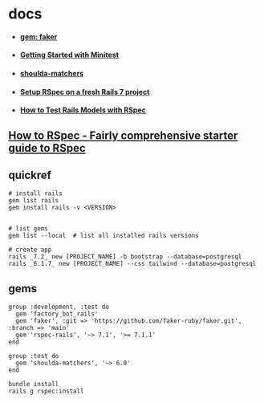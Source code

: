 
# docs
- #### [gem: faker](https://github.com/faker-ruby/faker)
- #### [Getting Started with Minitest](https://semaphore.io/community/tutorials/getting-started-with-minitest)
- #### [shoulda-matchers](https://github.com/thoughtbot/shoulda-matchers)
- #### [Setup RSpec on a fresh Rails 7 project](https://dev.to/adrianvalenz/setup-rspec-on-a-fresh-rails-7-project-5gp)
- #### [How to Test Rails Models with RSpec](https://semaphore.io/community/tutorials/how-to-test-rails-models-with-rspec)

## [How to RSpec - Fairly comprehensive starter guide to RSpec](https://www.youtube.com/watch?v=BXaMRm1FDa8)


## quickref
```
# install rails
gem list rails
gem install rails -v <VERSION>


# list gems
gem list --local  # list all installed rails versions

# create app
rails _7.2_ new [PROJECT_NAME] -b bootstrap --database=postgresql
rails _6.1.7_ new [PROJECT_NAME] --css tailwind --database=postgresql

```

## gems
```
group :development, :test do
  gem 'factory_bot_rails'
  gem 'faker', :git => 'https://github.com/faker-ruby/faker.git', :branch => 'main'
  gem 'rspec-rails', '~> 7.1', '>= 7.1.1'
end 

group :test do
  gem 'shoulda-matchers', '~> 6.0'
end

bundle install
rails g rspec:install

```